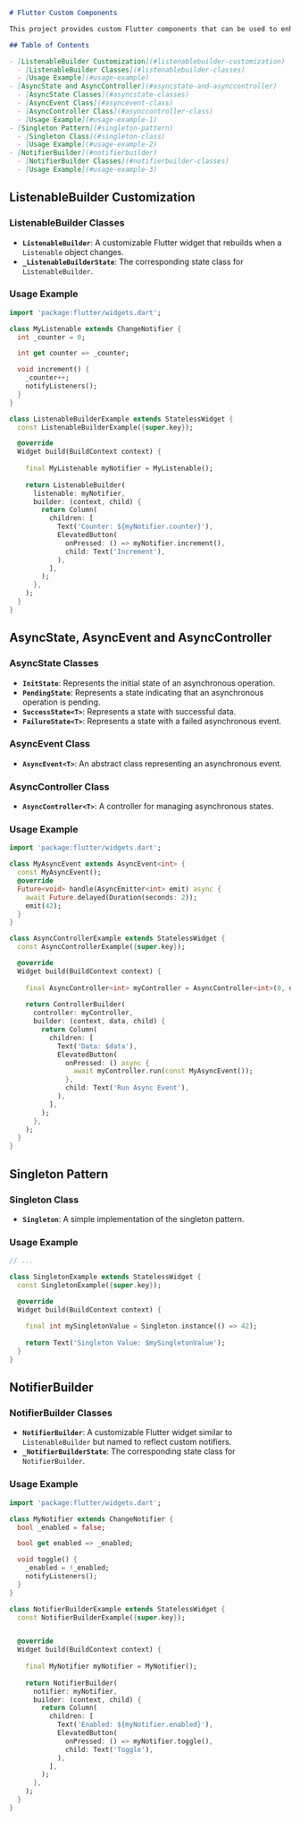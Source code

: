 ```markdown
# Flutter Custom Components

This project provides custom Flutter components that can be used to enhance your Flutter applications. The components include customizable builders for working with listenable and notifiable objects, a simple asynchronous state management system, and a singleton pattern implementation.

## Table of Contents

- [ListenableBuilder Customization](#listenablebuilder-customization)
  - [ListenableBuilder Classes](#listenablebuilder-classes)
  - [Usage Example](#usage-example)
- [AsyncState and AsyncController](#asyncstate-and-asynccontroller)
  - [AsyncState Classes](#asyncstate-classes)
  - [AsyncEvent Class](#asyncevent-class)
  - [AsyncController Class](#asynccontroller-class)
  - [Usage Example](#usage-example-1)
- [Singleton Pattern](#singleton-pattern)
  - [Singleton Class](#singleton-class)
  - [Usage Example](#usage-example-2)
- [NotifierBuilder](#notifierbuilder)
  - [NotifierBuilder Classes](#notifierbuilder-classes)
  - [Usage Example](#usage-example-3)
```

## ListenableBuilder Customization

### ListenableBuilder Classes

- **`ListenableBuilder`**: A customizable Flutter widget that rebuilds when a `Listenable` object changes.
- **`_ListenableBuilderState`**: The corresponding state class for `ListenableBuilder`.

### Usage Example

```dart
import 'package:flutter/widgets.dart';

class MyListenable extends ChangeNotifier {
  int _counter = 0;

  int get counter => _counter;

  void increment() {
    _counter++;
    notifyListeners();
  }
}

class ListenableBuilderExample extends StatelessWidget {
  const ListenableBuilderExample({super.key});

  @override
  Widget build(BuildContext context) {
    
    final MyListenable myNotifier = MyListenable();
    
    return ListenableBuilder(
      listenable: myNotifier,
      builder: (context, child) {
        return Column(
          children: [
            Text('Counter: ${myNotifier.counter}'),
            ElevatedButton(
              onPressed: () => myNotifier.increment(),
              child: Text('Increment'),
            ),
          ],
        );
      },
    );
  }
}
```

## AsyncState, AsyncEvent and AsyncController

### AsyncState Classes

- **`InitState`**: Represents the initial state of an asynchronous operation.
- **`PendingState`**: Represents a state indicating that an asynchronous operation is pending.
- **`SuccessState<T>`**: Represents a state with successful data.
- **`FailureState<T>`**: Represents a state with a failed asynchronous event.

### AsyncEvent Class

- **`AsyncEvent<T>`**: An abstract class representing an asynchronous event.

### AsyncController Class

- **`AsyncController<T>`**: A controller for managing asynchronous states.

### Usage Example

```dart
import 'package:flutter/widgets.dart';

class MyAsyncEvent extends AsyncEvent<int> {
  const MyAsyncEvent();
  @override
  Future<void> handle(AsyncEmitter<int> emit) async {
    await Future.delayed(Duration(seconds: 2));
    emit(42);
  }
}

class AsyncControllerExample extends StatelessWidget {
  const AsyncControllerExample({super.key});

  @override
  Widget build(BuildContext context) {
    
    final AsyncController<int> myController = AsyncController<int>(0, debug: true);
    
    return ControllerBuilder(
      controller: myController,
      builder: (context, data, child) {
        return Column(
          children: [
            Text('Data: $data'),
            ElevatedButton(
              onPressed: () async {
                await myController.run(const MyAsyncEvent());
              },
              child: Text('Run Async Event'),
            ),
          ],
        );
      },
    );
  }
}
```

## Singleton Pattern

### Singleton Class

- **`Singleton`**: A simple implementation of the singleton pattern.

### Usage Example

```dart
// ...

class SingletonExample extends StatelessWidget {
  const SingletonExample({super.key});

  @override
  Widget build(BuildContext context) {
    
    final int mySingletonValue = Singleton.instance(() => 42);
    
    return Text('Singleton Value: $mySingletonValue');
  }
}
```

## NotifierBuilder

### NotifierBuilder Classes

- **`NotifierBuilder`**: A customizable Flutter widget similar to `ListenableBuilder` but named to reflect custom notifiers.
- **`_NotifierBuilderState`**: The corresponding state class for `NotifierBuilder`.

### Usage Example

```dart
import 'package:flutter/widgets.dart';

class MyNotifier extends ChangeNotifier {
  bool _enabled = false;

  bool get enabled => _enabled;

  void toggle() {
    _enabled = !_enabled;
    notifyListeners();
  }
}

class NotifierBuilderExample extends StatelessWidget {
  const NotifierBuilderExample({super.key});


  @override
  Widget build(BuildContext context) {
    
    final MyNotifier myNotifier = MyNotifier();
    
    return NotifierBuilder(
      notifier: myNotifier,
      builder: (context, child) {
        return Column(
          children: [
            Text('Enabled: ${myNotifier.enabled}'),
            ElevatedButton(
              onPressed: () => myNotifier.toggle(),
              child: Text('Toggle'),
            ),
          ],
        );
      },
    );
  }
}
```